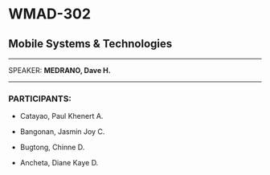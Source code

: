 # WMAD-302

## Mobile Systems & Technologies

---

SPEAKER: **MEDRANO, Dave H.**

---

### PARTICIPANTS:
- Catayao, Paul Khenert A.

- Bangonan, Jasmin Joy C.
- Bugtong, Chinne D.

- Ancheta, Diane Kaye D.

